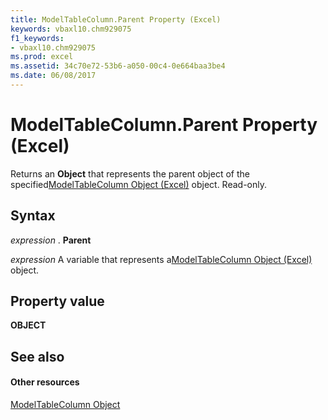 ```yaml
---
title: ModelTableColumn.Parent Property (Excel)
keywords: vbaxl10.chm929075
f1_keywords:
- vbaxl10.chm929075
ms.prod: excel
ms.assetid: 34c70e72-53b6-a050-00c4-0e664baa3be4
ms.date: 06/08/2017
---
```



# ModelTableColumn.Parent Property (Excel)

Returns an  **Object** that represents the parent object of the specified[ModelTableColumn Object (Excel)](modeltablecolumn-object-excel.md) object. Read-only.


## Syntax

 _expression_ . **Parent**

 _expression_ A variable that represents a[ModelTableColumn Object (Excel)](modeltablecolumn-object-excel.md) object.


## Property value

 **OBJECT**


## See also


#### Other resources



[ModelTableColumn Object](modeltablecolumn-object-excel.md)

